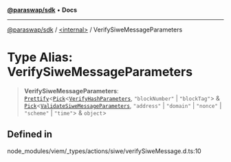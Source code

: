 [**@paraswap/sdk**](../../README.md) • **Docs**

***

[@paraswap/sdk](../../globals.md) / [\<internal\>](../README.md) / VerifySiweMessageParameters

# Type Alias: VerifySiweMessageParameters

> **VerifySiweMessageParameters**: [`Prettify`](Prettify.md)\<[`Pick`](Pick.md)\<[`VerifyHashParameters`](VerifyHashParameters.md), `"blockNumber"` \| `"blockTag"`\> & [`Pick`](Pick.md)\<[`ValidateSiweMessageParameters`](ValidateSiweMessageParameters.md), `"address"` \| `"domain"` \| `"nonce"` \| `"scheme"` \| `"time"`\> & `object`\>

## Defined in

node\_modules/viem/\_types/actions/siwe/verifySiweMessage.d.ts:10
